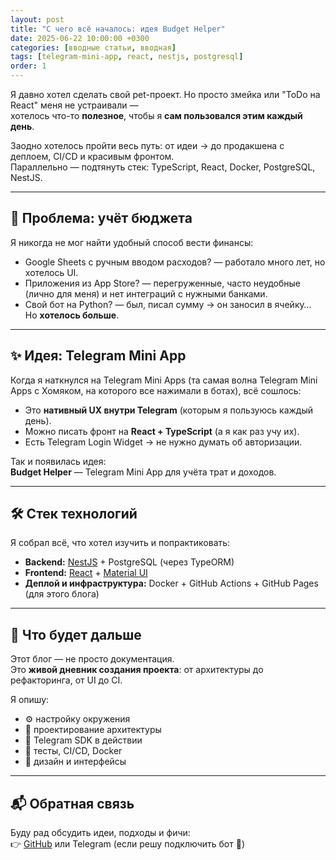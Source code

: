 ```yaml
---
layout: post
title: "С чего всё началось: идея Budget Helper"
date: 2025-06-22 10:00:00 +0300
categories: [вводные статьи, вводная]
tags: [telegram-mini-app, react, nestjs, postgresql]
order: 1
---
```


Я давно хотел сделать свой pet-проект. Но просто змейка или "ToDo на React" меня не устраивали —  
хотелось что-то **полезное**, чтобы я **сам пользовался этим каждый день**.

Заодно хотелось пройти весь путь: от идеи → до продакшена с деплоем, CI/CD и красивым фронтом.  
Параллельно — подтянуть стек: TypeScript, React, Docker, PostgreSQL, NestJS.

---

## 💸 Проблема: учёт бюджета

Я никогда не мог найти удобный способ вести финансы:

- Google Sheets с ручным вводом расходов? — работало много лет, но хотелось UI.
- Приложения из App Store? — перегруженные, часто неудобные (лично для меня) и нет интеграций с нужными банками.
- Свой бот на Python? — был, писал сумму → он заносил в ячейку… Но **хотелось больше**.

---

## ✨ Идея: Telegram Mini App

Когда я наткнулся на Telegram Mini Apps (та самая волна Telegram Mini Apps с Хомяком, на которого все нажимали в ботах), всё сошлось:

- Это **нативный UX внутри Telegram** (которым я пользуюсь каждый день).
- Можно писать фронт на **React + TypeScript** (а я как раз учу их).
- Есть Telegram Login Widget → не нужно думать об авторизации.

Так и появилась идея:  
**Budget Helper** — Telegram Mini App для учёта трат и доходов.

---

## 🛠️ Стек технологий

Я собрал всё, что хотел изучить и попрактиковать:

- **Backend:** [NestJS](https://nestjs.com/) + PostgreSQL (через TypeORM)
- **Frontend:** [React](https://react.dev/) + [Material UI](https://mui.com/)
- **Деплой и инфраструктура:** Docker + GitHub Actions + GitHub Pages (для этого блога)

---

## 📖 Что будет дальше

Этот блог — не просто документация.  
Это **живой дневник создания проекта**: от архитектуры до рефакторинга, от UI до CI.

Я опишу:
- ⚙️ настройку окружения
- 🧱 проектирование архитектуры
- 🤖 Telegram SDK в действии
- 🧪 тесты, CI/CD, Docker
- 🎨 дизайн и интерфейсы

---

## 📬 Обратная связь

Буду рад обсудить идеи, подходы и фичи:  
👉 [GitHub](https://github.com/Dimagious) или Telegram (если решу подключить бот 🤖)
